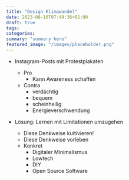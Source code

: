 ```yaml
---
title: "Design Klimawandel"
date: 2023-08-10T07:49:36+02:00
draft: true
tags:
categories:
summary: "summary here"
featured_image: "/images/placeholder.png"
---
```


- Instagram-Posts mit Protestplakaten
    - Pro
        - Kann Awareness schaffen
    - Contra 
        - verdächtig
        - bequem
        - scheinheilig
        - Energieverschwendung


- Lösung: Lernen mit Limitationen umzugehen
    - Diese Denkweise kultivieren!
    - Diese Denkweise vorleben
    - Konkret
        - Digitaler Minimalismus
        - Lowtech
        - DIY
        - Open Source Software
